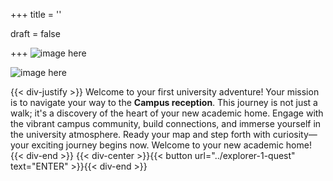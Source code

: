 +++
title = ''

draft = false

+++
![image here](../images/explorer-1.png#center)

![image here](../images/trail-1.png#center)

{{< div-justify >}}
Welcome to your first university adventure! Your mission is to navigate your way to the **Campus reception**. This journey is not just a walk; it's a discovery of the heart of your new academic home. Engage with the vibrant campus community, build connections, and immerse yourself in the university atmosphere. Ready your map and step forth with curiosity—your exciting journey begins now. Welcome to your new academic home!
{{< div-end >}}
{{< div-center >}}{{< button url="../explorer-1-quest" text="ENTER" >}}{{< div-end >}}